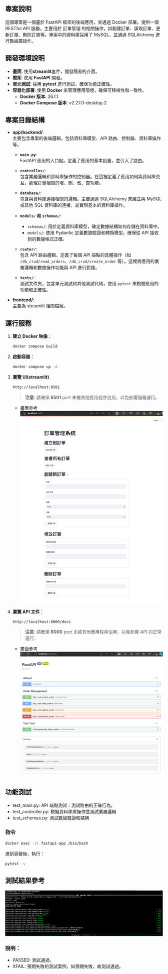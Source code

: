 ## 專案說明
這個專案是一個基於 FastAPI 框架的後端應用，並通過 Docker 部署。提供一個 RESTful API 服務，主要用於 訂單管理 的相關操作，如創建訂單、讀取訂單、更新訂單、刪除訂單等。專案中的資料庫採用了 MySQL，並通過 SQLAlchemy 進行數據庫操作。

## 開發環境說明
- **畫面**: 使用**streamlit**套件，開發簡易的介面。
- **框架**: 使用 **FastAPI** 開發。
- **單元測試**: 採用 **pytest** 進行測試，確保功能正確性。
- **容器化部署**: 使用 **Docker** 來管理應用環境，確保可移植性和一致性。
    - **Docker 版本**: 26.1.1
    - **Docker Compose 版本**: v2.27.0-desktop.2

## 專案目錄結構

- **app/backend/**:  
  主要包含專案的後端邏輯，包括資料庫模型、API 路由、控制器、資料庫操作等。
  - **`main.py`**:  
  FastAPI 應用的入口點。定義了應用的基本設置，並引入了路由。

  - **`controller/`**:  
    包含業務邏輯和資料庫操作的控制器。在這裡定義了應用如何與資料庫交互，處理訂單相關的增、刪、改、查功能。
  
  - **`database/`**:  
    包含與資料庫連接相關的邏輯。主要通過 SQLAlchemy 來建立與 MySQL 或其他 SQL 資料庫的連接，並實現基本的資料庫操作。

  - **`models/` 和 `schemas/`**:  
    - `schemas/`: 用於定義資料庫模型，確定數據結構如何存儲在資料庫中。  
    - `models/`: 使用 Pydantic 定義數據驗證和轉換模型，確保從 API 接收到的數據格式正確。

  - **`router/`**:  
    包含 API 路由邏輯，定義了每個 API 端點的具體操作（如 `/db_crud/read_orders`、`/db_crud/create_order` 等）。這裡將應用的業務邏輯和數據操作功能與 API 進行對接。

  - **`tests/`**:  
    測試文件夾，包含單元測試和其他測試代碼，使用 `pytest` 來檢驗應用的功能和正確性。

- **frontend/**:  
  主要為 streamlit 相關檔案。


## 運行服務
1. **建立 Docker 映像**：
    ```bash
    docker compose build
    ```

2. **啟動容器**：
    ```bash
    docker compose up -d
    ```

3. **瀏覽 UI(streamlit)**
    ```bash
    http://localhost:8501
    ```
    > **注意**: 請確保 **8501** port 未被其他應用程序佔用，以免影響服務運行。
    - 畫面參考
    ![streamlit_ui](./images/streamlit_ui.png)

3. **瀏覽 API 文件**：
    ```bash
    http://localhost:8000/docs
    ```
    > **注意**: 請確保 **8000** port 未被其他應用程序佔用，以免影響 API 的正常運行。
    - 畫面參考
    ![api_docs](./images/api_docs.png)
   
## 功能測試
- test_main.py: API 端點測試：測試路由的正確行為。
- test_controller.py: 模擬資料庫庫操作並測試業務邏輯
- test_schemas.py: 測試數據驗證和結構

### 指令
```bash
docker exec -it fastapi-app /bin/bash
```
進到容器後，執行：
```bash
pytest -v
```
## 測試結果參考
![unittest_result](./images/unittest_result.png)
### 說明：
- PASSED: 測試通過。
- XFAIL: 預期失敗的測試案例，如預期失敗，故測試通過。






